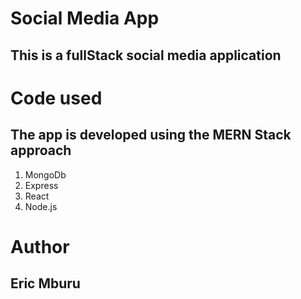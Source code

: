 # Social Media App
## This is a fullStack social media application 

 # Code used

 ## The app is developed using the MERN Stack approach
   1. MongoDb
   2. Express
   3. React
   4. Node.js

# Author
## Eric Mburu
